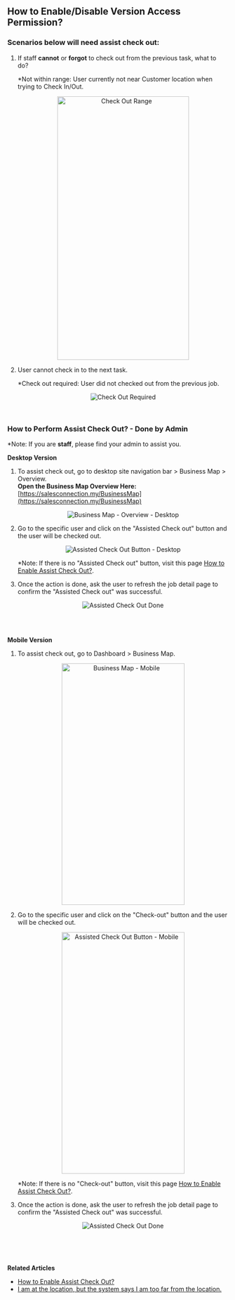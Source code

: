 ## How to Enable/Disable Version Access Permission?

### Scenarios below will need assist check out:

  1. If staff **cannot** or **forgot** to check out from the previous task, what to do?<br>
  
     *Not within range: User currently not near Customer location when trying to Check In/Out.<br>
     
     <p align="center">
        <img src="img/Check_Out_Range.png" alt="Check Out Range" width="300" height="600">
     </p>
     
  2. User cannot check in to the next task.<br>
  
     *Check out required: User did not checked out from the previous job.<br>
     
     <p align="center">
        <img src="img/Check_Out_Required.png" alt="Check Out Required">
     </p>
     <br>
  
### How to Perform Assist Check Out? - Done by Admin
*Note: If you are **staff**, please find your admin to assist you.<br>

  **Desktop Version**<br>
  1. To assist check out, go to desktop site navigation bar > Business Map > Overview.<br>
     **Open the Business Map Overview Here:** [https://salesconnection.my/BusinessMap](https://salesconnection.my/BusinessMap)<br>

     <p align="center">
        <img src="img/Business_Map_Overview.png" alt="Business Map - Overview - Desktop">
     </p>
     
  2. Go to the specific user and click on the "Assisted Check out" button and the user will be checked out.<br>

     <p align="center">
        <img src="img/Assisted_Check_Out_Button_Desktop.png" alt="Assisted Check Out Button - Desktop">
     </p>
     
     *Note: If there is no "Assisted Check out" button, visit this page [How to Enable Assist Check Out?](https://salesconnection.github.io/Sales-Connection-Support/Enable_Assist_Check_Out.html).<br>

  3. Once the action is done, ask the user to refresh the job detail page to confirm the "Assisted Check out" was successful.
  
     <p align="center">
        <img src="img/Assisted_Check_Out_Done.png" alt="Assisted Check Out Done">
     </p>
<br><br>

  **Mobile Version**<br>
  1. To assist check out, go to Dashboard > Business Map.<br>

     <p align="center">
        <img src="img/Business_Map_Mobile.png" alt="Business Map - Mobile" width="280" height="550">
     </p>
     
  2. Go to the specific user and click on the "Check-out" button and the user will be checked out.<br>

     <p align="center">
        <img src="img/Assisted_Check_Out_Button_Mobile.png" alt="Assisted Check Out Button - Mobile" width="280" height="550">
     </p>

     *Note: If there is no "Check-out" button, visit this page [How to Enable Assist Check Out?](https://salesconnection.github.io/Sales-Connection-Support/Enable_Assist_Check_Out.html).

  3. Once the action is done, ask the user to refresh the job detail page to confirm the "Assisted Check out" was successful.
  
     <p align="center">
        <img src="img/Assisted_Check_Out_Done.png" alt="Assisted Check Out Done">
     </p>
  <br><br><br>

**Related Articles**
- [How to Enable Assist Check Out?](Enable_Assist_Check_Out.md)
- [I am at the location, but the system says I am too far from the location.](Check_In_Address.md)
